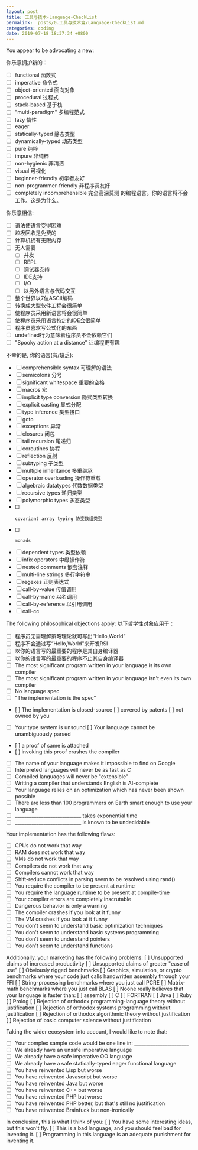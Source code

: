 ```yaml
---
layout: post
title: 工具与技术-Language-CheckList
permalink: _posts/0.工具与技术篇/Language-CheckList.md
categories: coding
date: 2019-07-18 18:37:34 +0800
---
```

You appear to be advocating a new:

你乐意拥护新的：

- [ ] functional 函数式
- [ ] imperative 命令式
- [ ] object-oriented 面向对象 
- [ ]  procedural 过程式
- [ ]  stack-based 基于栈
- [ ]  "multi-paradigm" 多编程范式
- [ ]  lazy 惰性
- [ ] eager  
- [ ] statically-typed 静态类型
- [ ] dynamically-typed 动态类型
- [ ] pure 纯粹
- [ ] impure 非纯粹
- [ ] non-hygienic 非清洁
- [ ] visual 可视化
- [ ]  beginner-friendly 初学者友好
- [ ]  non-programmer-friendly 非程序员友好
- [ ]  completely incomprehensible 完全高深莫测
的编程语言。你的语言将不会工作。这是为什么。

你乐意相信:

- [    ]  语法使语言变得困难
- [ ] 垃圾回收是免费的
- [ ] 计算机拥有无限内存
- [ ] 无人需要
	- [ ] 并发
	- [ ] REPL
	- [ ] 调试器支持
	- [ ] IDE支持
	- [ ] I/O
	- [ ] 以另外语言与代码交互
- [ ] 整个世界以7位ASCII编码
- [ ] 转换成大型软件工程会很简单
- [ ] 使程序员采用新语言将会很简单
- [ ] 使程序员采用语言特定的IDE会很简单
- [ ] 程序员喜欢写公式化的东西
- [ ] undefined行为意味着程序员不会依赖它们
- [ ] "Spooky action at a distance" 让编程更有趣

不幸的是, 你的语言(有/缺乏):

- [  ] comprehensible syntax 可理解的语法  
- [  ]  semicolons 分号 
- [ ] significant whitespace 重要的空格
- [ ] macros 宏
- [ ] implicit type conversion  隐式类型转换
- [ ] explicit casting 显式分配
- [ ] type inference 类型接口
- [ ] goto 
- [ ] exceptions 异常
- [ ] closures 闭包
- [ ] tail recursion 尾递归
- [ ] coroutines 协程
- [ ] reflection 反射
- [ ] subtyping 子类型
- [ ]  multiple inheritance 多重继承
- [ ]  operator overloading 操作符重载
- [ ]   algebraic datatypes 代数数据类型
- [ ]   recursive types 递归类型
- [ ]    polymorphic types 多态类型
- [ ]     covariant array typing 协变数组类型
- [ ]     monads  
- [ ]  dependent types 类型依赖
- [ ]  infix operators 中缀操作符
- [ ]  nested comments 嵌套注释
- [ ]  multi-line strings 多行字符串
- [ ]  regexes 正则表达式
- [ ]  call-by-value 传值调用
- [ ]  call-by-name  以名调用
- [ ]  call-by-reference 以引用调用
- [ ]  call-cc

The following philosophical objections apply:
以下哲学性对象应用于：

- [ ] 程序员无需理解策略理论就可写出“Hello,World”
- [ ] 程序不会通过写“Hello,World"来开发RSI
- [ ] 以你的语言写的最重要的程序是其自身编译器
- [ ] 以你的语言写的最重要的程序不止其自身编译器
- [ ] The most significant program written in your language is its own compiler
- [ ] The most significant program written in your language isn't even its own compiler
- [ ] No language spec
- [ ] "The implementation is the spec"
-    [ ] The implementation is closed-source  [ ] covered by patents  [ ] not owned by you
- [ ] Your type system is unsound  [ ] Your language cannot be unambiguously parsed
-    [ ] a proof of same is attached
-    [ ] invoking this proof crashes the compiler
- [ ] The name of your language makes it impossible to find on Google
- [ ] Interpreted languages will never be as fast as C
- [ ] Compiled languages will never be "extensible"
- [ ] Writing a compiler that understands English is AI-complete
- [ ] Your language relies on an optimization which has never been shown possible
- [ ] There are less than 100 programmers on Earth smart enough to use your language
- [ ] ____________________________ takes exponential time
- [ ] ____________________________ is known to be undecidable

Your implementation has the following flaws:
- [ ] CPUs do not work that way
- [ ] RAM does not work that way
- [ ] VMs do not work that way
- [ ] Compilers do not work that way
- [ ] Compilers cannot work that way
- [ ] Shift-reduce conflicts in parsing seem to be resolved using rand()
- [ ] You require the compiler to be present at runtime
- [ ] You require the language runtime to be present at compile-time
- [ ] Your compiler errors are completely inscrutable
- [ ] Dangerous behavior is only a warning
- [ ] The compiler crashes if you look at it funny
- [ ] The VM crashes if you look at it funny
- [ ] You don't seem to understand basic optimization techniques
- [ ] You don't seem to understand basic systems programming
- [ ] You don't seem to understand pointers
- [ ] You don't seem to understand functions

Additionally, your marketing has the following problems:
[ ] Unsupported claims of increased productivity
[ ] Unsupported claims of greater "ease of use"
[ ] Obviously rigged benchmarks
   [ ] Graphics, simulation, or crypto benchmarks where your code just calls
       handwritten assembly through your FFI
   [ ] String-processing benchmarks where you just call PCRE
   [ ] Matrix-math benchmarks where you just call BLAS
[ ] Noone really believes that your language is faster than:
    [ ] assembly  [ ] C  [ ] FORTRAN  [ ] Java  [ ] Ruby  [ ] Prolog
[ ] Rejection of orthodox programming-language theory without justification
[ ] Rejection of orthodox systems programming without justification
[ ] Rejection of orthodox algorithmic theory without justification
[ ] Rejection of basic computer science without justification

Taking the wider ecosystem into account, I would like to note that:
- [ ] Your complex sample code would be one line in: _______________________
- [ ] We already have an unsafe imperative language
- [ ] We already have a safe imperative OO language
- [ ] We already have a safe statically-typed eager functional language
- [ ] You have reinvented Lisp but worse
- [ ] You have reinvented Javascript but worse
- [ ] You have reinvented Java but worse
- [ ] You have reinvented C++ but worse
- [ ] You have reinvented PHP but worse
- [ ] You have reinvented PHP better, but that's still no justification
- [ ] You have reinvented Brainfuck but non-ironically

In conclusion, this is what I think of you:
[ ] You have some interesting ideas, but this won't fly.
[ ] This is a bad language, and you should feel bad for inventing it.
[ ] Programming in this language is an adequate punishment for inventing it.